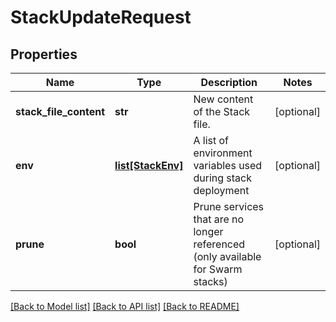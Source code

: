 # StackUpdateRequest

## Properties
Name | Type | Description | Notes
------------ | ------------- | ------------- | -------------
**stack_file_content** | **str** | New content of the Stack file. | [optional] 
**env** | [**list[StackEnv]**](StackEnv.md) | A list of environment variables used during stack deployment | [optional] 
**prune** | **bool** | Prune services that are no longer referenced (only available for Swarm stacks) | [optional] 

[[Back to Model list]](../README.md#documentation-for-models) [[Back to API list]](../README.md#documentation-for-api-endpoints) [[Back to README]](../README.md)


